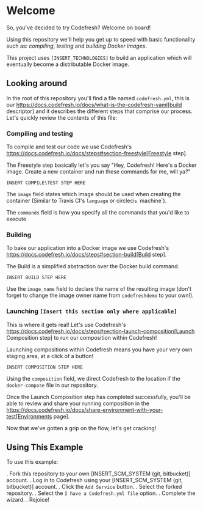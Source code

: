 # Welcome

So, you've decided to try Codefresh? Welcome on board!

Using this repository we'll help you get up to speed with basic functionality such as: *compiling*, *testing* and *building Docker images*.

This project uses `[INSERT_TECHNOLOGIES]` to build an application which will eventually become a distributable Docker image.

## Looking around

In the root of this repository you'll find a file named `codefresh.yml`, this is our https://docs.codefresh.io/docs/what-is-the-codefresh-yaml[build descriptor] and it describes the different steps that comprise our process.
Let's quickly review the contents of this file:

### Compiling and testing

To compile and test our code we use Codefresh's https://docs.codefresh.io/docs/steps#section-freestyle[Freestyle step].

The Freestyle step basically let's you say "Hey, Codefresh! Here's a Docker image. Create a new container and run these commands for me, will ya?"

```
INSERT COMPILE\TEST STEP HERE
```

The `image` field states which image should be used when creating the container (Similar to Travis CI's `language` or circleci`s `machine`).

The `commands` field is how you specify all the commands that you'd like to execute

### Building

To bake our application into a Docker image we use Codefresh's https://docs.codefresh.io/docs/steps#section-build[Build step].

The Build is a simplified abstraction over the Docker build command.

```
INSERT BUILD STEP HERE
```

Use the `image_name` field to declare the name of the resulting image (don't forget to change the image owner name from `codefreshdemo` to your own!).

### Launching `[Insert this section only where applicable]`

This is where it gets real! Let's use Codefresh's https://docs.codefresh.io/docs/steps#section-launch-composition[Launch Composition step] to run our composition within Codefresh!

Launching compositions within Codefresh means you have your very own staging area, at a click of a button!
```
INSERT COMPOSITION STEP HERE
```

Using the `composition` field, we direct Codefresh to the location if the `docker-compose` file in our repository.

Once the Launch Composition step has completed successfully, you'll be able to review and share your running composition in the https://docs.codefresh.io/docs/share-environment-with-your-test[Environments page].

Now that we've gotten a grip on the flow, let's get cracking!

## Using This Example

To use this example:

. Fork this repository to your own [INSERT_SCM_SYSTEM (git, bitbucket)] account.
. Log in to Codefresh using your [INSERT_SCM_SYSTEM (git, bitbucket)] account.
. Click the `Add Service` button.
. Select the forked repository.
. Select the `I have a Codefresh.yml file` option.
. Complete the wizard.
. Rejoice!
